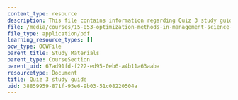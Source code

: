 ```yaml
---
content_type: resource
description: This file contains information regarding Quiz 3 study guide.
file: /media/courses/15-053-optimization-methods-in-management-science-spring-2013/38859959871f95e69b0351c08220504a_MIT15_053S13_quiz3guide.pdf
file_type: application/pdf
learning_resource_types: []
ocw_type: OCWFile
parent_title: Study Materials
parent_type: CourseSection
parent_uid: 67ad91fd-f222-ed95-0eb6-a4b11a63aaba
resourcetype: Document
title: Quiz 3 study guide
uid: 38859959-871f-95e6-9b03-51c08220504a
---
```

